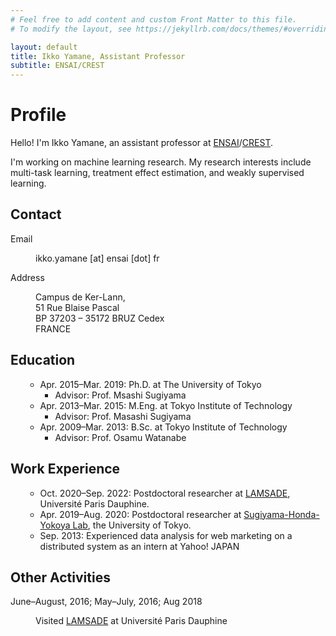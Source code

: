 ```yaml
---
# Feel free to add content and custom Front Matter to this file.
# To modify the layout, see https://jekyllrb.com/docs/themes/#overriding-theme-defaults

layout: default
title: Ikko Yamane, Assistant Professor
subtitle: ENSAI/CREST
---
```

<h1 class="content title">
Profile
</h1>

<section class="section">
	<div class="container">
<div class="content" markdown="1">

Hello! I'm Ikko Yamane, an assistant professor at [ENSAI](https://ensai.fr/en/)/[CREST](https://crest.science/).

I'm working on machine learning research.
My research interests include multi-task learning, treatment effect estimation, and weakly supervised learning.

</div>
	</div>
</section>

<section class="section">
	<div class="container">
		<h1 class="title">Contact</h1>
		<dl class="content">
			<dt>Email</dt>
			<dd><p>ikko.yamane [at] ensai [dot] fr</p></dd>
			<dt>Address</dt>
			<dd><p>Campus de Ker-Lann,<br />
			51 Rue Blaise Pascal<br />
		BP 37203 – 35172 BRUZ Cedex<br />
FRANCE</p></dd>
		</dl>
	</div>
</section>

<section class="section">
	<div class="container">
		<h1 class="title">Education</h1>
		<ul class="content">
<div markdown="1">  <!-- Don't indent!!! -->

- Apr. 2015&ndash;Mar. 2019: Ph.D. at The University of Tokyo
    - Advisor: Prof. Msashi Sugiyama
- Apr. 2013&ndash;Mar. 2015: M.Eng. at Tokyo Institute of Technology
    - Advisor: Prof. Masashi Sugiyama
- Apr. 2009&ndash;Mar. 2013: B.Sc. at Tokyo Institute of Technology
    - Advisor: Prof. Osamu Watanabe

</div>
		</ul>
	</div>
</section>

<section class="section">
	<div class="container">
		<h1 class="title">Work Experience</h1>
			<ul class="content">
<div markdown="1">  <!-- Don't indent!!! -->
	
- Oct. 2020&ndash;Sep. 2022: Postdoctoral researcher at [LAMSADE](https://www.lamsade.dauphine.fr), Université Paris Dauphine.
- Apr. 2019&ndash;Aug. 2020: Postdoctoral researcher at [Sugiyama-Honda-Yokoya Lab](http://www.ms.k.u-tokyo.ac.jp/), the University of Tokyo.
- Sep. 2013: Experienced data analysis for web marketing on a distributed system as an intern at Yahoo! JAPAN
	
</div>
			</ul>
	</div>
</section>

<section class="section">
	<div class="container">
		<h1 class="title">Other Activities</h1>
		<dl class="content">
			<dt>June&ndash;August, 2016; May&ndash;July, 2016; Aug 2018</dt>
			<dd><p>Visited <a href="https://www.lamsade.dauphine.fr">LAMSADE</a> at Université Paris Dauphine</p></dd>
		</dl>
	</div>
</section>

<div id="footer">
	<div id="footer-text">
	</div>
</div>

